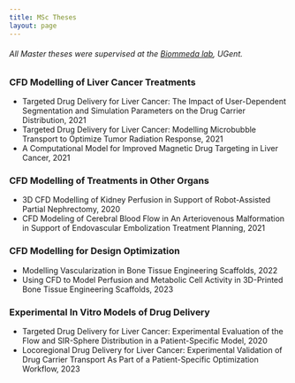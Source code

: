 ```yaml
---
title: MSc Theses
layout: page
---
```

###### All Master theses were supervised at the [Biommeda lab](https://ugent.be/ea/ibitech/en/education/biommeda-master-thesis-topics.htm), UGent.   

### CFD Modelling of Liver Cancer Treatments
* <div align="left">Targeted Drug Delivery for Liver Cancer: The Impact of User-Dependent Segmentation and Simulation Parameters on the Drug Carrier Distribution, 2021
* <div align="left">Targeted Drug Delivery for Liver Cancer: Modelling Microbubble Transport to Optimize Tumor Radiation Response, 2021
* <div align="left">A Computational Model for Improved Magnetic Drug Targeting in Liver Cancer, 2021

### CFD Modelling of Treatments in Other Organs 
* <div align="left">3D CFD Modelling of Kidney Perfusion in Support of Robot-Assisted Partial Nephrectomy, 2020
* <div align="left">CFD Modeling of Cerebral Blood Flow in An Arteriovenous Malformation in Support of Endovascular Embolization Treatment Planning, 2021

### CFD Modelling for Design Optimization 
* <div align="left">Modelling Vascularization in Bone Tissue Engineering Scaffolds, 2022 
* <div align="left">Using CFD to Model Perfusion and Metabolic Cell Activity in 3D-Printed Bone Tissue Engineering Scaffolds, 2023

### Experimental In Vitro Models of Drug Delivery 
* <div align="left">Targeted Drug Delivery for Liver Cancer: Experimental Evaluation of the Flow and SIR-Sphere Distribution in a Patient-Specific Model, 2020
* <div align="left">Locoregional Drug Delivery for Liver Cancer: Experimental Validation of Drug Carrier Transport As Part of a Patient-Specific Optimization Workflow, 2023